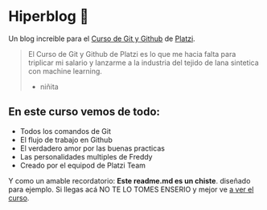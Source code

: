# Hiperblog 💚
 Un blog increible para el [Curso de Git y Github](https://platzi.com/cursos/git-github) de [Platzi](https://platzi.com/ "Platzi").
 >El Curso de Git y Github de Platzi es lo que me hacia falta para triplicar mi salario y lanzarme a la industria del tejido de lana sintetica con machine learning.
 > - niñita
 
 ## En este curso vemos de todo:
 * Todos los comandos de Git
 * El flujo de trabajo en Github
 * El verdadero amor por las buenas practicas
 * Las personalidades multiples de Freddy
 * Creado por el equipod de Platzi Team
 
 Y como un amable recordatorio: **Este readme.md es un chiste**. diseñado para ejemplo. Si llegas acá NO TE LO TOMES ENSERIO y mejor ve [a ver el curso](https://platzi.com/cursos/git-github).
